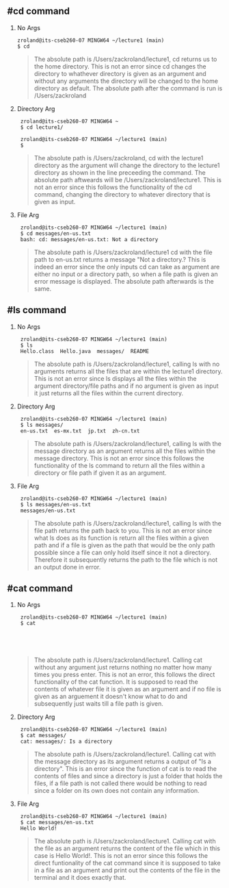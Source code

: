 #**cd command**
---
1. No Args
   ```
   zroland@its-cseb260-07 MINGW64 ~/lecture1 (main)
   $ cd
   
   ```
   > The absolute path is /Users/zackroland/lecture1, cd returns us to the home directory. This is not an error
   > since cd changes the directory to whathever directory is given as an argument and
   > without any arguments the directory will be changed to the home directory as default. The absolute path
   > after the command is run is /Users/zackroland
2. Directory Arg
   ```
    zroland@its-cseb260-07 MINGW64 ~
    $ cd lecture1/
    
    zroland@its-cseb260-07 MINGW64 ~/lecture1 (main)
    $
   ```
   > The absolute path is /Users/zackroland, cd with the lecture1 directory as the argument will
   > change the directory to the lecture1 directory as shown in the line preceeding the command.
   > The absolute path aftweards will be /Users/zackroland/lecture1. This is not an error since this follows the
   > functionality of the cd command, changing the directory to whatever directory that is given as input.
3. File Arg
   ```
    zroland@its-cseb260-07 MINGW64 ~/lecture1 (main)
    $ cd messages/en-us.txt 
    bash: cd: messages/en-us.txt: Not a directory

   ```
   > The absolute path is /Users/zackroland/lecture1 cd with the file path to en-us.txt returns a message "Not
   > a directory.? This is indeed an error since the only inputs cd can take as argument are either no input or
   > a directory path, so when a file path is given an error message is displayed. The absolute path afterwards
   > is the same.

#**ls command**
---
1. No Args
   ```
    zroland@its-cseb260-07 MINGW64 ~/lecture1 (main)
    $ ls
    Hello.class  Hello.java  messages/  README
   ```
   > The absolute path is /Users/zackroland/lecture1, calling ls with no arguments returns all the files that are
   > within the lecture1 directory. This is not an error since ls displays all the files within the argument
   > directory/file paths and if no argument is given as input it just returns all the files within the current
   > directory.
2. Directory Arg
   ```
    zroland@its-cseb260-07 MINGW64 ~/lecture1 (main)
    $ ls messages/
    en-us.txt  es-mx.txt  jp.txt  zh-cn.txt
   ```
   > The absolute path is /Users/zackroland/lecture1, calling ls with the message directory as an argument returns
   > all the files within the message directory. This is not an error since this follows the functionality of the
   > ls command to return all the files within a directory or file path if given it as an argument.
3. File Arg
   ```
    zroland@its-cseb260-07 MINGW64 ~/lecture1 (main)
    $ ls messages/en-us.txt 
    messages/en-us.txt
   ```
   > The absolute path is /Users/zackroland/lecture1, calling ls with the file path returns the path back to you.
   > This is not an error since what ls does as its function is return all the files within a given path and if a
   > file is given as the path that would be the only path possible since a file can only hold itself since it
   > not a directory. Therefore it subsequently returns the path to the file which is not an output done in error.
   
#**cat command**
---
1. No Args
   ```
    zroland@its-cseb260-07 MINGW64 ~/lecture1 (main)
    $ cat





   ```
   > The absolute path is /Users/zackroland/lecture1. Calling cat without any argument just returns
   > nothing no matter how many times you press enter. This is not an error, this follows the direct functionality of
   > the cat function. It is supposed to read the contents of whatever file it is given as an argument and if
   > no file is given as an arguement it doesn't know what to do and subsequently just waits till a file path is given.
2. Directory Arg
   ```
    zroland@its-cseb260-07 MINGW64 ~/lecture1 (main)
    $ cat messages/
    cat: messages/: Is a directory
   ```
   > The absolute path is /Users/zackroland/lecture1. Calling cat with the message directory as its argument returns
   > a output of "Is a directory". This is an error since the function of cat is to read the contents of files and
   > since a directory is just a folder that holds the files, if a file path is not called there would be nothing to
   > read since a folder on its own does not contain any information.
3. File Arg
   ```
    zroland@its-cseb260-07 MINGW64 ~/lecture1 (main)
    $ cat messages/en-us.txt 
    Hello World!
   ```
   > The absolute path is /Users/zackroland/lecture1. Calling cat with the file as an argument returns the content
   > of the file which in this case is Hello World!. This is not an error since this follows the direct funtionality
   > of the cat command since it is supposed to take in a file as an argument and print out the contents of the file
   > in the terminal and it does exactly that.
